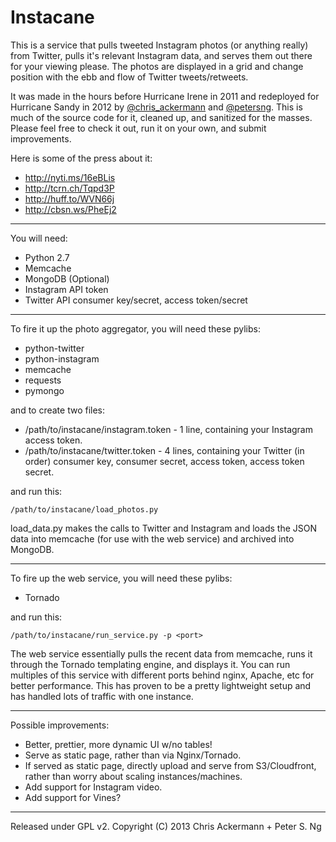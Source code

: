 Instacane
=========

This is a service that pulls tweeted Instagram photos (or anything really) from Twitter, pulls it's relevant Instagram data, and serves them out there for your viewing please.  The photos are displayed in a grid and change position with the ebb and flow of Twitter tweets/retweets.

It was made in the hours before Hurricane Irene in 2011 and redeployed for Hurricane Sandy in 2012 by [@chris_ackermann](http://twitter.com/chris_ackermann "Chris Ackermann") and [@petersng](http://twitter.com/petersng "Peter Ng").  This is much of the source code for it, cleaned up, and sanitized for the masses.  Please feel free to check it out, run it on your own, and submit improvements.

Here is some of the press about it:

* http://nyti.ms/16eBLis
* http://tcrn.ch/Tqpd3P
* http://huff.to/WVN66j
* http://cbsn.ws/PheEj2


---

You will need:

* Python 2.7
* Memcache
* MongoDB (Optional)
* Instagram API token
* Twitter API consumer key/secret, access token/secret

---

To fire it up the photo aggregator, you will need these pylibs:

* python-twitter
* python-instagram
* memcache
* requests
* pymongo

and to create two files:

* /path/to/instacane/instagram.token - 1 line, containing your Instagram access token.
* /path/to/instacane/twitter.token - 4 lines, containing your Twitter (in order) consumer key, consumer secret, access token, access token secret.

and run this:

    /path/to/instacane/load_photos.py

load_data.py makes the calls to Twitter and Instagram and loads the JSON data into memcache (for use with the web service) and archived into MongoDB.

---

To fire up the web service, you will need these pylibs:

* Tornado

and run this:

    /path/to/instacane/run_service.py -p <port>

The web service essentially pulls the recent data from memcache, runs it through the Tornado templating engine, and displays it.  You can run multiples of this service with different ports behind nginx, Apache, etc for better performance.   This has proven to be a pretty lightweight setup and has handled lots of traffic with one instance.

---

Possible improvements:

* Better, prettier, more dynamic UI w/no tables!
* Serve as static page, rather than via Nginx/Tornado.
* If served as static page, directly upload and serve from S3/Cloudfront, rather than worry about scaling instances/machines.
* Add support for Instagram video.
* Add support for Vines?

---

Released under GPL v2.
Copyright (C) 2013 Chris Ackermann + Peter S. Ng
